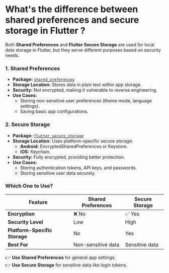 # What's the difference between shared preferences and secure storage in Flutter ?

Both **Shared Preferences** and **Flutter Secure Storage** are used for local data storage in Flutter, but they serve different purposes based on security needs.

### **1. Shared Preferences**
- **Package:** [`shared_preferences`](https://pub.dev/packages/shared_preferences)
- **Storage Location:** Stores data in plain text within app storage.
- **Security:** Not encrypted, making it vulnerable to reverse engineering.
- **Use Cases:**
  - Storing non-sensitive user preferences (theme mode, language settings).
  - Saving basic app configurations.

### **2. Secure Storage**
- **Package:** [`flutter_secure_storage`](https://pub.dev/packages/flutter_secure_storage)
- **Storage Location:** Uses platform-specific secure storage:
  - **Android:** EncryptedSharedPreferences or Keystore.
  - **iOS:** Keychain.
- **Security:** Fully encrypted, providing better protection.
- **Use Cases:**
  - Storing authentication tokens, API keys, and passwords.
  - Storing sensitive user data securely.

### **Which One to Use?**
| Feature                | Shared Preferences | Secure Storage |
|------------------------|-------------------|---------------|
| **Encryption**        | ❌ No             | ✅ Yes        |
| **Security Level**    | Low               | High         |
| **Platform-Specific Storage** | No | Yes |
| **Best For**         | Non-sensitive data | Sensitive data |

👉 **Use Shared Preferences** for general app settings.  
👉 **Use Secure Storage** for sensitive data like login tokens.
